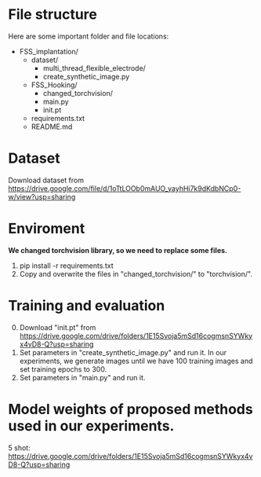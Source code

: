 # File structure
Here are some important folder and file locations:
- FSS_implantation/
  - dataset/
    - multi_thread_flexible_electrode/
    - create_synthetic_image.py
  - FSS_Hooking/
    - changed_torchvision/
    - main.py
    - init.pt
  - requirements.txt
  - README.md

# Dataset
Download dataset from https://drive.google.com/file/d/1oTtLOOb0mAUO_yayhHi7k9dKdbNCp0-w/view?usp=sharing

# Enviroment
**We changed torchvision library, so we need to replace some files.**
1. pip install -r requirements.txt
2. Copy and overwrite the files in "changed_torchvision/" to "torchvision/".

# Training and evaluation
0. Download "init.pt" from https://drive.google.com/drive/folders/1E15Svoja5mSd16cogmsnSYWkyx4vD8-Q?usp=sharing
1. Set parameters in "create_synthetic_image.py" and run it. In our experiments, we generate images until we have 100 training images and set training epochs to 300.
2. Set parameters in "main.py" and run it.

# Model weights of proposed methods used in our experiments.
5 shot: https://drive.google.com/drive/folders/1E15Svoja5mSd16cogmsnSYWkyx4vD8-Q?usp=sharing

